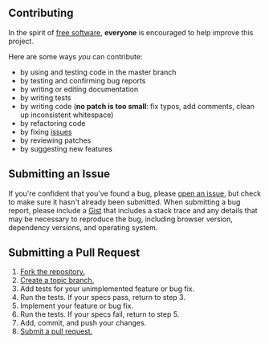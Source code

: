## Contributing

In the spirit of [free software][free-sw], **everyone** is encouraged to help
improve this project.

[free-sw]: http://www.fsf.org/licensing/essays/free-sw.html

Here are some ways *you* can contribute:

* by using and testing code in the master branch
* by testing and confirming bug reports
* by writing or editing documentation
* by writing tests
* by writing code (**no patch is too small**: fix typos, add comments, clean up
  inconsistent whitespace)
* by refactoring code
* by fixing [issues][]
* by reviewing patches
* by suggesting new features

[issues]: https://github.com/openplans/changeme/issues

## Submitting an Issue

If you're confident that you've found a bug, please [open an issue][issues], 
but check to make sure it hasn't already been submitted. When submitting a bug 
report, please include a [Gist][] that includes a stack trace and any details 
that may be necessary to reproduce the bug, including browser version, 
dependency versions, and operating system.

[gist]: https://gist.github.com/

## Submitting a Pull Request
1. [Fork the repository.][fork]
2. [Create a topic branch.][branch]
3. Add tests for your unimplemented feature or bug fix.
4. Run the tests. If your specs pass, return to step 3.
5. Implement your feature or bug fix.
6. Run the tests. If your specs fail, return to step 5.
7. Add, commit, and push your changes.
8. [Submit a pull request.][pr]

[fork]: http://help.github.com/fork-a-repo/
[branch]: http://learn.github.com/p/branching.html
[pr]: http://help.github.com/send-pull-requests/
